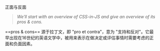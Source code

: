 正面与反面

> *We'll start with an overview of CSS-in-JS and give an overview of its pros & cons.*

==pros & cons== 源于拉丁文，即 "pro et contra"，意为 "支持和反对"。它最早出现在16世纪的英语文学中，被用来表示在做决定或评估事情时需要考虑的正面和负面因素。
